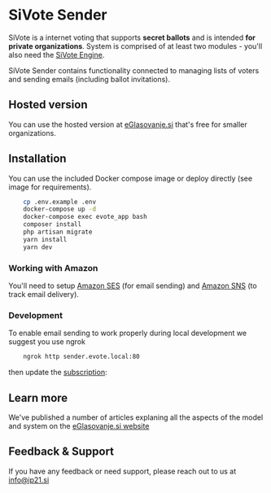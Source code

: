 # SiVote Sender

SiVote is a internet voting that supports **secret ballots** and is intended **for private organizations**. System is comprised of at least two modules - you'll also need the [SiVote Engine](https://github.com/Institut-IP21/SiVoteEngine).

SiVote Sender contains functionality connected to managing lists of voters and sending emails (including ballot invitations). 

## Hosted version

You can use the hosted version at [eGlasovanje.si](https://eglasovanje.si/) that's free for smaller organizations. 

## Installation

You can use the included Docker compose image or deploy directly (see image for requirements).

```bash
    cp .env.example .env
    docker-compose up -d
    docker-compose exec evote_app bash
    composer install
    php artisan migrate
    yarn install
    yarn dev
```

### Working with Amazon

You'll need to setup [Amazon SES](https://eu-central-1.console.aws.amazon.com/ses/home?region=eu-central-1) (for email sending) and [Amazon SNS](https://eu-central-1.console.aws.amazon.com/sns/v3/home?region=eu-central-1) (to track email delivery).

### Development

To enable email sending to work properly during local development we suggest you use ngrok

```bash
    ngrok http sender.evote.local:80
```
then update the [subscription](https://eu-central-1.console.aws.amazon.com/sns/v3/home?region=eu-central-1#/subscriptions):
    
## Learn more

We've published a number of articles explaning all the aspects of the model and system on the [eGlasovanje.si website](https://eglasovanje.si/vsi-clanki)

## Feedback & Support

If you have any feedback or need support, please reach out to us at info@ip21.si


